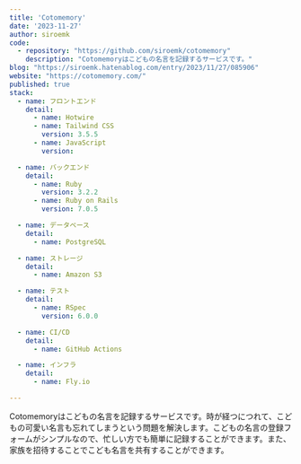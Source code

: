 ```yaml
---
title: 'Cotomemory'
date: '2023-11-27'
author: siroemk
code: 
  - repository: "https://github.com/siroemk/cotomemory"
    description: "Cotomemoryはこどもの名言を記録するサービスです。"
blog: "https://siroemk.hatenablog.com/entry/2023/11/27/085906"
website: "https://cotomemory.com/"
published: true
stack:
  - name: フロントエンド
    detail:
      - name: Hotwire
      - name: Tailwind CSS
        version: 3.5.5
      - name: JavaScript
        version: 

  - name: バックエンド
    detail: 
      - name: Ruby
        version: 3.2.2
      - name: Ruby on Rails
        version: 7.0.5

  - name: データベース
    detail:
      - name: PostgreSQL

  - name: ストレージ
    detail:
      - name: Amazon S3

  - name: テスト
    detail:
      - name: RSpec
        version: 6.0.0

  - name: CI/CD
    detail:
      - name: GitHub Actions

  - name: インフラ
    detail:
      - name: Fly.io

---
```


Cotomemoryはこどもの名言を記録するサービスです。時が経つにつれて、こどもの可愛い名言も忘れてしまうという問題を解決します。こどもの名言の登録フォームがシンプルなので、忙しい方でも簡単に記録することができます。また、家族を招待することでこども名言を共有することができます。
